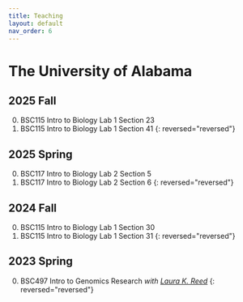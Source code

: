 ```yaml
---
title: Teaching
layout: default
nav_order: 6
---
```



# The University of Alabama

## 2025 Fall

0. BSC115 Intro to Biology Lab 1 Section 23
0. BSC115 Intro to Biology Lab 1 Section 41
{: reversed="reversed"}

## 2025 Spring

0. BSC117 Intro to Biology Lab 2 Section 5
0. BSC117 Intro to Biology Lab 2 Section 6
{: reversed="reversed"}

## 2024 Fall

0. BSC115 Intro to Biology Lab 1 Section 30
0. BSC115 Intro to Biology Lab 1 Section 31
{: reversed="reversed"}

## 2023 Spring

0. BSC497 Intro to Genomics Research _with [Laura K. Reed](https://flygxe.ua.edu)_
{: reversed="reversed"}
